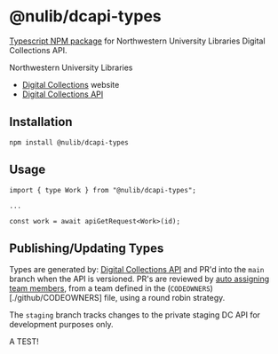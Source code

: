 # @nulib/dcapi-types

[Typescript NPM package](https://www.npmjs.com/package/@nulib/dcapi-types) for Northwestern University Libraries Digital Collections API.

Northwestern University Libraries

- [Digital Collections](https://dc.library.northwestern.edu/) website
- [Digital Collections API](https://api.dc.library.northwestern.edu/)

## Installation

```
npm install @nulib/dcapi-types
```

## Usage

```
import { type Work } from "@nulib/dcapi-types";

...

const work = await apiGetRequest<Work>(id);

```

## Publishing/Updating Types

Types are generated by: [Digital Collections API](https://github.com/nulib/dc-api-v2#dc-api-typescript-npm-package) and PR'd into the `main` branch when the API is versioned.
PR's are reviewed by [auto assigning team members](https://docs.github.com/en/enterprise-cloud@latest/organizations/organizing-members-into-teams/managing-code-review-settings-for-your-team#about-auto-assignment),
from a team defined in the (`CODEOWNERS`)[./github/CODEOWNERS] file, using a round robin strategy.

The `staging` branch tracks changes to the private staging DC API for development purposes only.

A TEST!
